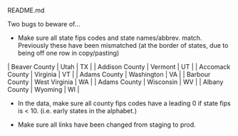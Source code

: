 README.md

Two bugs to beware of...

- Make sure all state fips codes and state names/abbrev. match. Previously these have been mismatched (at the border of states, due to being off one row in copy/pasting) 

| Beaver County | Utah | TX |
| Addison County | Vermont | UT |
| Accomack County | Virginia | VT |
| Adams County | Washington | VA |
| Barbour County | West Virginia | WA |
| Adams County | Wisconsin | WV |
| Albany County | Wyoming | WI |

- In the data, make sure all county fips codes have a leading 0 if state fips is < 10. (i.e. early states in the alphabet.) 

- Make sure all links have been changed from staging to prod. 